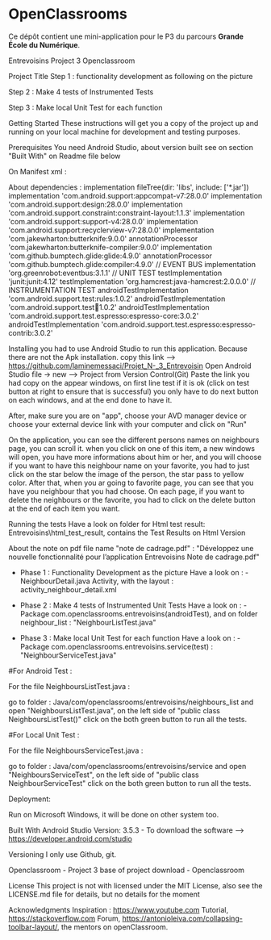 # OpenClassrooms


Ce dépôt contient une mini-application pour le P3 du parcours **Grande École du Numérique**.

Entrevoisins
Project 3 Openclassroom

Project Title
Step 1 : functionality development as following on the picture

Step 2 : Make 4 tests of Instrumented  Tests

Step 3 : Make local Unit Test for each function

Getting Started
These instructions will get you a copy of the project up and running on your local machine for development and testing purposes.

Prerequisites
You need Android Studio, about version built see on section "Built With" on Readme file below

On Manifest xml :

<uses-permission android:name="android.permission.INTERNET" />

About dependencies :
    implementation fileTree(dir: 'libs', include: ['*.jar'])
    implementation 'com.android.support:appcompat-v7:28.0.0'
    implementation 'com.android.support:design:28.0.0'
    implementation 'com.android.support.constraint:constraint-layout:1.1.3'
    implementation 'com.android.support:support-v4:28.0.0'
    implementation 'com.android.support:recyclerview-v7:28.0.0'
    implementation 'com.jakewharton:butterknife:9.0.0'
    annotationProcessor 'com.jakewharton:butterknife-compiler:9.0.0'
    implementation 'com.github.bumptech.glide:glide:4.9.0'
    annotationProcessor 'com.github.bumptech.glide:compiler:4.9.0'
    // EVENT BUS
    implementation 'org.greenrobot:eventbus:3.1.1'
    // UNIT TEST
    testImplementation 'junit:junit:4.12'
    testImplementation 'org.hamcrest:java-hamcrest:2.0.0.0'
    // INSTRUMENTATION TEST
    androidTestImplementation 'com.android.support.test:rules:1.0.2'
    androidTestImplementation 'com.android.support.test:runner:1.0.2'
    androidTestImplementation 'com.android.support.test.espresso:espresso-core:3.0.2'
    androidTestImplementation 'com.android.support.test.espresso:espresso-contrib:3.0.2'


Installing
you had to use Android Studio to run this application. Because there are not the Apk installation.
copy this link --> https://github.com/laminemessaci/Projet_N-_3_Entrevoisin
Open Android Studio file -> new --> Project from Version Control(Git) Paste the link you had copy on the appear windows, on first line test if it is ok (click on test button at right to ensure that is successful) you only have to do next button on each windows, and at the end done to have it.

After, make sure you are on "app", choose your AVD manager device or choose your external device link with your computer and click on "Run"

On the application, you can see the different persons names on neighbours page, you can scroll it. when you click on one of this item, a new windows will open, you have more informations about him or her, and you will choose if you want to have this neighbour name on your favorite, you had to just click on the star below the image of the person, the star pass to yellow color. After that, when you ar going to favorite page, you can see that you have you neighbour that you had choose. On each page, if you want to delete the neighbours or the favorite, you had to click on the delete button at the end of each item you want.

Running the tests
Have a look on folder for Html test result: Entrevoisins\html_test_result, contains the Test Results on Html Version

About the note on pdf file name "note de cadrage.pdf" : "Développez une nouvelle fonctionnalité pour l’application Entrevoisins Note de cadrage.pdf"
- Phase 1 : Functionality Development as the picture
                        Have a look on : 
                                        - NeighbourDetail.java Activity, with the layout :  activity_neighbour_detail.xml
                        
 - Phase 2 : Make 4 tests of Instrumented Unit Tests
                        Have a look on : 
                                       - Package com.openclassrooms.entrevoisins(androidTest), and on folder neighbour_list :                                                         "NeighbourListTest.java" 
                                           
                                          
                        
- Phase 3 : Make local Unit Test for each function
                      Have a look on : 
                                       - Package com.openclassrooms.entrevoisins.service(test) : "NeighbourServiceTest.java"

                                         
#For Android Test :

For the file NeighboursListTest.java :

go to folder : Java/com/openclassrooms/entrevoisins/neighbours_list and open "NeighboursListTest.java", on the left side of "public class NeighboursListTest()" click on the both green button to run all the tests.


#For Local Unit Test :

For the file NeighboursServiceTest.java :

go to folder : Java/com/openclassrooms/entrevoisins/service and open "NeighboursServiceTest", on the left side of "public class NeighbourServiceTest" click on the both green button to run all the tests.


Deployment:

Run on Microsoft Windows, it will be done on other system too.

Built With
Android Studio Version: 3.5.3 - To download the software --> https://developer.android.com/studio


Versioning
I only use Github, git.


Openclassroom - Project 3 base of project download - Openclassroom

License
This project is not with licensed under the MIT License, also see the LICENSE.md file for details, but no details for the moment

Acknowledgments
Inspiration : https://www.youtube.com Tutorial, https://stackoverflow.com Forum, https://antonioleiva.com/collapsing-toolbar-layout/,
the mentors on openClassroom.
